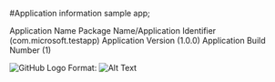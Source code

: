 #Application information sample app;


Application Name
Package Name/Application Identifier (com.microsoft.testapp)
Application Version (1.0.0)
Application Build Number (1)

![GitHub Logo]("logo.jpg")
Format: ![Alt Text](url)

